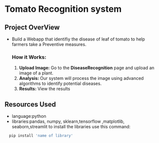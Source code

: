 # Tomato Recognition system
## Project OverView
- Build a Webapp that identifiy the disease of leaf of tomato to help farmers take a Preventive measures.
    ### How it Works:  
    1. **Upload Image:** Go to the **DiseaseRecognition** page and upload an image of a plant.
    2. **Analysis:** Our system will process the image using advanced algorithms to identify potential diseases.
    3. **Results:** View the results
       
## Resources Used

- language:python 
- libraries:pandas, numpy, sklearn,tensorflow ,matplotlib, seaborn,streamlit
to install the libraries use this command:

```bash
  pip install 'name of library'
```           

